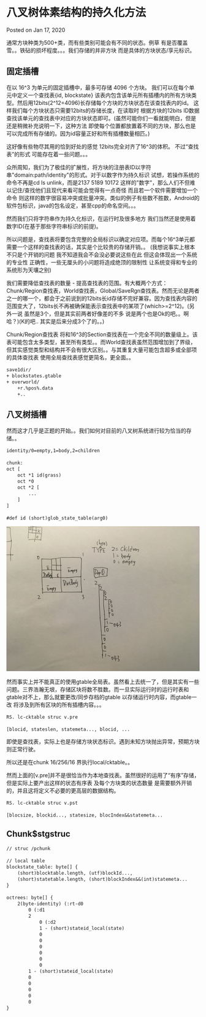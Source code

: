 
# 八叉树体素结构的持久化方法
Posted on Jan 17, 2020

通常方块种类为500+类，而有些类别可能会有不同的状态。例草 有是否覆盖雪。。铁砧的损坏程度。。。我们存储的并非方块 而是具体的方块状态/享元标识。

## 固定插槽

在以 16^3 为单元的固定插槽中，最多可存储 4096 个方块。
我们可以在每个单元中定义一个查找表{id, blockstate} 该表内包含该单元所有插槽内的所有方块类型。然后用12bits(2^12=4096)长存储每个方块的方块状态在该查找表内的id。
这样我们每个方块状态只需要12bits的存储长度，在读取时 根据方块的12bits ID数据 查找该单元的查找表中对应的方块状态即可。(虽然可能你们一看就能明白，但是还是稍微补充说明一下，这种方法 即使每个位置都放置着不同的方块，那么也是可以完成所有存储的。因为id容量正好和所有插槽数量相匹。)

这好像有些物尽其用的恰到好处的感觉 12bits完全对齐了16^3的体积。
不过“查找表”的形式 可能存在着一些问题。。。

众所周知，我们为了极佳的扩展性，将方块的注册表ID以字符串"domain:path/identity"的形式。对于以数字作为持久标识 试想，若操作系统的命令不再是cd ls unlink，而是2137 5189 10172 这样的"数字"，那么人们不但难以记住/查找他们且现代来看可能会觉得有一点奇怪 而且若一个软件需要增加一个命令 则这样的数字很容易冲突或批量冲突。类似的例子有些数不胜数，Android的软件包标识，java的包名设定，甚至cpp的命名空间。。。

然而我们只将字符串作为持久化标识，在运行时及很多地方 我们当然还是使用着数字ID(在基于那些字符串标识的前提)。

所以问题是，查找表将要包含完整的全局标识以确定对应项。而每个16^3单元都需要一个这样的查找表的话，其实是个比较贵的存储开销。。
(我想说事实上根本不只是个开销的问题 我不知道我会不会没必要说这些在此 但这会体现出一个系统的专业性 正确性，一些无厘头的小问题将造成绝顶的限制性 让系统变得和专业的系统形为天壤之别)

我们需要降低查找表的数量 - 提高查找表的范围。有大概两个方式：Chunk/Region查找表，World查找表，Global/SaveRgn查找表。然而无论是两者之一的哪一个，都会于之前说到的12bits长id存储不完好兼容。因为查找表内容的范围变大了，12bits长不再被确保能表示查找表中的某项了(which>=2^12)。(另外一说 虽然是3个，但是其实前两者好像差的不多 说是两个也是Ok的吧。。啊哈？)(K的吧.. 其实是后来分成3个了的。。)

Chunk/Region查找表 将和16^3的Section查找表在一个完全不同的数量级上。该表可能包含太多类型，甚至所有类型。。而World查找表虽然范围增加到了界级，但其实感觉类型和结构并不会有很大区别。。与其重复大量可能包含超多或全部项的具体查找表 使用全局查找表感觉更简名，更全面。。

```
save1dir/
+ blockstates.gtable
+ overworld/
    +r.%pos%.data
    +..

```

## 八叉树插槽

然而这才几乎是正题的开始。。我们如何对目前的八叉树系统进行较为恰当的存储。。

```
identity/0=empty,1=body,2=children

chunk:
oct [
    oct *1 id(grass)
    oct *0
    oct *2 [
        ...
    ]
]

#def id (short)glob_state_table(arg0)

```

![octstruc](IMG_2941.JPG)

然而事实上并不能真正的使用gtable全局表。虽然看上去统一了，但是其实有一些问题。三界浩瀚无垠，存储区块将数不胜数。而一旦实际运行时的运行时表和gtable对不上，那么就要更改/同步存档的gtable 以存储运行时内容，而gtable一改 将涉及到所有区块的所有插槽内容。。。

```
RS. lc-cktable struc v.pre

[blocid, stateslen, statemeta..., blocid, ...

```

即使是查找表，实际上也是存储方块状态标识。遇到未知方块抛出异常，预期方块则正常行驶。

所以还是在chunk 16/256/16 界执行local/cktable。。

然而上面的[v.pre]并不是很恰当作为本地查找表。虽然很好的运用了“有序”存储，但是实际上要产出这样的状态有序表 及每个方块类的状态数量 是需要额外开销的，并且这将定义不必要的更高层的数据结构。


```
RS. lc-cktable struc v.pst

[blocsize, blockid..., statesize, blocIndex&&statemeta...

```

## Chunk$stgstruc

```
// struc /pchunk

// local table
blockstate_table: byte[] {
    (short)blocktable.length, (utf)blockId...,
    (short)statetable.length, (short)blockIndex&&(int)statemeta...
}

octrees: byte[] {
    2(byte-identity) (:rt-d0
        0 (:d1
        2
            0 (:d2
            1 - (short)stateid_local(state)
            0
            0
            0
            0
            0
            0
        1 - (short)stateid_local(state)
        0
        0
        0
        0
        0
}

```
